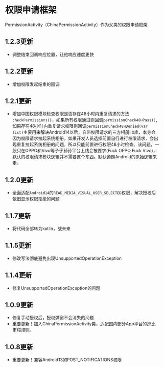 # 权限申请框架

PermissionActivity（ChinaPermissionActivity）作为父类的权限申请框架

## 1.2.3更新

- 调整结束回调响应位置，让他响应速度更快

## 1.2.2更新

- 增加权限发起结束的回调

## 1.2.1更新

- 增加中国权限模块检查权限是否存在48小时内重复请求的方法`checkPermissions()`，如果所有权限通过则回调`permissionCheck48HPass()`,如果存在48小时内重复请求权限则回调`permissionCheck48HDenied(var list)`主要用来解决Android14以后，自带权限请求的三方相册lib库，本身会因为权限请求拉起系统相册，如果开发人员选择前置自行进行权限请求，会出现重复拉起系统相册的问题，所以只能前置进行权限48小时检查。该问题，一般只在OPPO和Vivo等子子孙孙平台上线会被要求(Fuck OPPO,Fuck Vivo)，默认的权限请求模块逻辑并不需要这个东西。默认遵照Android的原始逻辑来走。

## 1.2.0更新

- 全面适配`Android14`的`READ_MEDIA_VISUAL_USER_SELECTED`权限，解决授权后依旧显示权限拒绝的问题

## 1.1.7更新

- 将代码全部转为kotlin，战未来

## 1.1.5更新

- 修改写法彻底避免出现UnsupportedOperationException

## 1.1.4更新

- 修复UnsupportedOperationException的问题

## 1.0.9更新

- 修复手动授权后，授权弹窗不会消失的问题
- 重要更新！加入ChinaPermissionActivity类，适配国内部分App平台的逗比审核规则。

## 1.0.8更新

- 重要更新！兼容Android13的POST_NOTIFICATIONS权限
